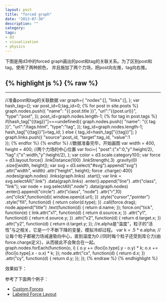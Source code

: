 ```yaml
---
layout: post
title: "forced graph"
date: "2013-07-30"
description: ""
category:
tags:
- d3
- visualization
- physics
---
```

下图是用d3中的forced graph画出的post和tag的关联关系。为了区别post和tag，使用了两种颜色，
并且施加了两个力场，把post向左推，tag向右推。

{% highlight js %}
{% raw %}
---
---
//准备post和tag的关联数据
var graph={
    "nodes":[],
    "links":[],
};
var hash_tag={};
var post_id=0,tag_id=0;
{% for post in site.posts %}
    graph.nodes.push({
        "name": "{{ post.title }}",
        "url":"{{post.url}}",
        "type":"post", 
    });
    post_id=graph.nodes.length-1;
    {% for tag in post.tags %}
        if(hash_tag["{{tag}}"]===undefined){
            graph.nodes.push({
                "name": "{{ tag }}",
                "url":"/tags.html",
                "type":"tag",
            });
            tag_id=graph.nodes.length-1;
            hash_tag["{{tag}}"]=tag_id;
        } else {
            tag_id=hash_tag["{{tag}}"];
        }
        graph.links.push({
            "source":post_id,
            "target":tag_id,
            "value":1    
        });
    {% endfor %}
{% endfor %}
//数据准备完毕，开始画图
var width = 400,
height = 400;
//两个力场的中心位置
var foci={
    "post":{"x":0,"y":height/2},
    "tag":{"x":width,"y":height/2},
};
var color = d3.scale.category10();
var force = d3.layout.force()
    .linkDistance(100)
    .linkStrength(.3)
    .gravity(0)
.size([width, height]);
var svg = d3.select("#svg").append("svg")
    .attr("width", width)
    .attr("height", height);
force
    .charge(-400)
    .nodes(graph.nodes)
    .links(graph.links)
    .start();
var link = svg.selectAll(".link")
    .data(graph.links)
    .enter().append("line")
    .attr("class", "link");
var node = svg.selectAll(".node")
    .data(graph.nodes)
    .enter().append("circle")
    .attr("class", "node")
    .attr("r",10)
    .on("click",function(d){
        window.open(d.url);
    })
    .style("cursor","pointer")
    .style("fill", function(d) { return color(d.type); })
    .call(force.drag);
node.append("title")
    .text(function(d) { return d.name; });
force.on("tick", function(e) {
    link.attr("x1", function(d) { return d.source.x; })
        .attr("y1", function(d) { return d.source.y; })
        .attr("x2", function(d) { return d.target.x; })
        .attr("y2", function(d) { return d.target.y; });
    //e.alpha是“温度”，粒子的“活性”与之相关，它是一个不断下降的变量，模拟冷却过程。
    var k = .5 * e.alpha;
    //让每个粒子都被力场减速吸向中心，直到温度为0
    //同时每个粒子还受到库仑力(由force.charge定义)，从而彼此不会聚合在一起。
    graph.nodes.forEach(function(o, i) {
        o.y += (foci[o.type].y - o.y) * k;
        o.x += (foci[o.type].x - o.x) * k;
    });
    node.attr("cx", function(d) { return d.x; })
        .attr("cy", function(d) { return d.y; });
});
{% endraw %}
{% endhighlight %}

效果如下：

<div id="svg"></div>
<script type="text/javascript" src="/javascripts/d3.v3.min.js"></script>
<script type="text/javascript" src="/forced-graph.js"></script>

参考了下面两个例子：

- [Custom Forces](http://bl.ocks.org/mbostock/1021841)
- [Labeled Force Layout](http://bl.ocks.org/mbostock/950642)